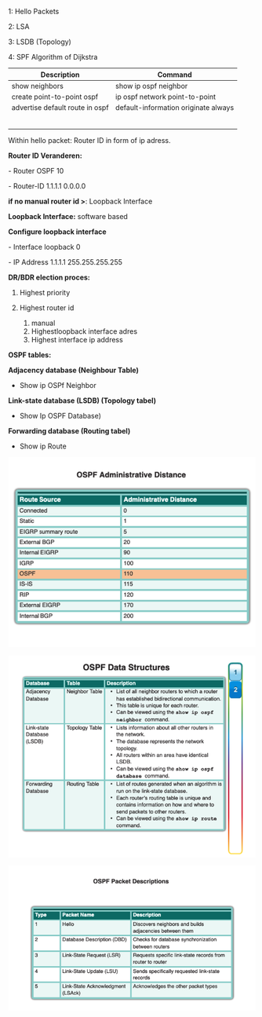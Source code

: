 

1: Hello Packets

2: LSA

3: LSDB (Topology)

4: SPF Algorithm of Dijkstra 

| Description                     | Command                              |
| ------------------------------- | ------------------------------------ |
| show neighbors                  | show ip ospf neighbor                |
| create point-to-point ospf      | ip ospf network point-to-point       |
| advertise default route in ospf | default-information originate always |
|                                 |                                      |
|                                 |                                      |
|                                 |                                      |
|                                 |                                      |
|                                 |                                      |
|                                 |                                      |

Within hello packet: Router ID in form of ip adress. 

 

**Router ID Veranderen:** 

\- Router OSPF 10 

\- Router-ID 1.1.1.1 0.0.0.0 

 

**if no manual router id >**: Loopback Interface 

**Loopback Interface:** software based

**Configure loopback interface**

\- Interface loopback 0 

\- IP Address 1.1.1.1 255.255.255.255 

 

**DR/BDR election proces:** 

1. Highest priority 
2. Highest router id 

   1. manual
   2. Highestloopback interface adres 
   3. Highest interface ip address 



**OSPF tables:** 

**Adjacency database (Neighbour Table)** 

- Show ip OSPf Neighbor 

**Link-state database (LSDB) (Topology tabel)** 

- Show Ip OSPF Database) 

**Forwarding database (Routing tabel)** 

- Show ip Route 


![image-20210319092846029](images/OSPF/image-20210319092846029.png)

![image-20210319092758929](images/OSPF/image-20210319092758929.png)



![image-20210319102558330](images/OSPF/image-20210319102558330.png)
